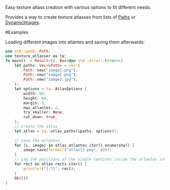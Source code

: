 Easy texture atlass creation with various options to fit different needs.

Provides a way to create texture atlasses from lists of [Paths](https://doc.rust-lang.org/stable/std/path/struct.Path.html) or [DynamicImages](https://docs.rs/image/).

#Examples

Loading different images into atlantes and saving them afterwards:
```rust
use std::path::Path;
use texture_atlasser as ta;
fn main() -> Result<(), Box<dyn std::error::Error>>{
    let paths: Vec<&Path> = vec!(
        Path::new("image1.png"), 
        Path::new("image2.png"), 
        Path::new("image3.jpg"),
    );
    let options = ta::AtlasOptions { 
        width: 64,
        height: 64,
        margin: 5,
        max_atlantes: 2,
        try_smaller: None,
        cut_down: true,
    };
    // create the atlas
    let atlas = ta::atlas_paths(&paths, options)?;
    
    // save the atlantes
    for (i, image) in atlas.atlantes.iter().enumerate() {
        image.save(format!("atlas{}.png", i))?;
    }
    // Log the positions of the single textures inside the atlantes into the console
    for rect in atlas.rects.iter() {
        println!("{:?}", rect);
    }
    Ok(())
}
```
